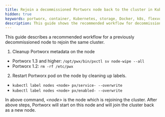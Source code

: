 ```yaml
---
title: Rejoin a decommissioned Portworx node back to the cluster in Kubernetes
hidden: true
keywords: portworx, container, Kubernetes, storage, Docker, k8s, flexvol, pv, persistent disk
description: This guide shows the recommended workflow for decommissioned node to rejoin the same cluster.
---
```


This guide describes a recommended workflow for a previously decommissioned node to rejoin the same cluster.

1. Cleanup Portworx metadata on the node
  * Portworx 1.3 and higher: `/opt/pwx/bin/pxctl sv node-wipe --all`
  * Portworx 1.2: `rm -rf /etc/pwx`

2. Restart Portworx pod on the node by cleaning up labels.
  * `kubectl label nodes <node> px/service- --overwrite`
  * `kubectl label nodes <node> px/enabled- --overwrite`

In above command, _\<node\>_ is the node which is rejoining the cluster.
After above steps, Portworx will start on this node and will join the cluster back as a new node.
